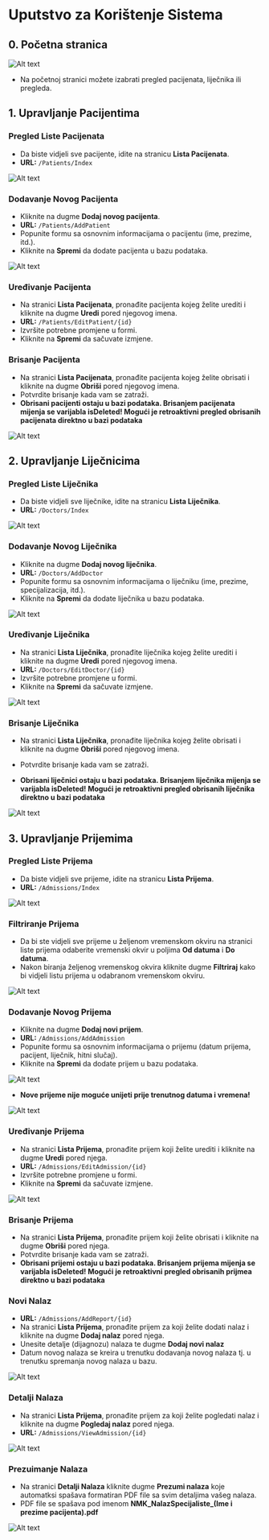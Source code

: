 # Uputstvo za Korištenje Sistema

## 0. Početna stranica

<img title="a title" alt="Alt text" src="https://github.com/dev-arma/NMK/blob/master/Images/Home.png">

 - Na početnoj stranici možete izabrati pregled pacijenata, liječnika ili pregleda.


## 1. Upravljanje Pacijentima

### Pregled Liste Pacijenata
- Da biste vidjeli sve pacijente, idite na stranicu **Lista Pacijenata**.
- **URL:** `/Patients/Index`

<img title="a title" alt="Alt text" src="https://github.com/dev-arma/NMK/blob/master/Images/PacijentiIndex.png">

### Dodavanje Novog Pacijenta
- Kliknite na dugme **Dodaj novog pacijenta**.
- **URL:** `/Patients/AddPatient`
- Popunite formu sa osnovnim informacijama o pacijentu (ime, prezime, itd.).
- Kliknite na **Spremi** da dodate pacijenta u bazu podataka.

<img title="a title" alt="Alt text" src="https://github.com/dev-arma/NMK/blob/master/Images/DodajPacijenta.png">

### Uređivanje Pacijenta
- Na stranici **Lista Pacijenata**, pronađite pacijenta kojeg želite urediti i kliknite na dugme **Uredi** pored njegovog imena.
- **URL:** `/Patients/EditPatient/{id}`
- Izvršite potrebne promjene u formi.
- Kliknite na **Spremi** da sačuvate izmjene.

### Brisanje Pacijenta
- Na stranici **Lista Pacijenata**, pronađite pacijenta kojeg želite obrisati i kliknite na dugme **Obriši** pored njegovog imena.
- Potvrdite brisanje kada vam se zatraži.
- **Obrisani pacijenti ostaju u bazi podataka. Brisanjem pacijenata mijenja se varijabla isDeleted! Mogući je retroaktivni pregled obrisanih pacijenata direktno u bazi podataka**

<img title="a title" alt="Alt text" src="https://github.com/dev-arma/NMK/blob/master/Images/BrisanjePacijenata.png">


## 2. Upravljanje Liječnicima

### Pregled Liste Liječnika
- Da biste vidjeli sve liječnike, idite na stranicu **Lista Liječnika**.
- **URL:** `/Doctors/Index`


<img title="a title" alt="Alt text" src="https://github.com/dev-arma/NMK/blob/master/Images/DoktoriIndex.png">

### Dodavanje Novog Liječnika
- Kliknite na dugme **Dodaj novog liječnika**.
- **URL:** `/Doctors/AddDoctor`
- Popunite formu sa osnovnim informacijama o liječniku (ime, prezime, specijalizacija, itd.).
- Kliknite na **Spremi** da dodate liječnika u bazu podataka.

<img title="a title" alt="Alt text" src="https://github.com/dev-arma/NMK/blob/master/Images/NoviLiječnik.png">

### Uređivanje Liječnika
- Na stranici **Lista Liječnika**, pronađite liječnika kojeg želite urediti i kliknite na dugme **Uredi** pored njegovog imena.
- **URL:** `/Doctors/EditDoctor/{id}`
- Izvršite potrebne promjene u formi.
- Kliknite na **Spremi** da sačuvate izmjene.

<img title="a title" alt="Alt text" src="https://github.com/dev-arma/NMK/blob/master/Images/UrediLiječnika.png">

### Brisanje Liječnika
- Na stranici **Lista Liječnika**, pronađite liječnika kojeg želite obrisati i kliknite na dugme **Obriši** pored njegovog imena.
- Potvrdite brisanje kada vam se zatraži.

- **Obrisani liječnici ostaju u bazi podataka. Brisanjem liječnika mijenja se varijabla isDeleted! Mogući je retroaktivni pregled obrisanih liječnika direktno u bazi podataka**

<img title="a title" alt="Alt text" src="https://github.com/dev-arma/NMK/blob/master/Images/ObrišiLiječnika.png">


## 3. Upravljanje Prijemima

### Pregled Liste Prijema
- Da biste vidjeli sve prijeme, idite na stranicu **Lista Prijema**.
- **URL:** `/Admissions/Index`


<img title="a title" alt="Alt text" src="https://github.com/dev-arma/NMK/blob/master/Images/PrijemiIndex.png">

### Filtriranje Prijema
- Da bi ste vidjeli sve prijeme u željenom vremenskom okviru na stranici liste prijema odaberite vremenski okvir u poljima **Od datuma** i **Do datuma**.
- Nakon biranja željenog vremenskog okvira kliknite dugme **Filtriraj** kako bi vidjeli listu prijema u odabranom vremenskom okviru.

<img title="a title" alt="Alt text" src="https://github.com/dev-arma/NMK/blob/master/Images/PrijemiFilter.png">

### Dodavanje Novog Prijema
- Kliknite na dugme **Dodaj novi prijem**.
- **URL:** `/Admissions/AddAdmission`
- Popunite formu sa osnovnim informacijama o prijemu (datum prijema, pacijent, liječnik, hitni slučaj).
- Kliknite na **Spremi** da dodate prijem u bazu podataka.


<img title="a title" alt="Alt text" src="https://github.com/dev-arma/NMK/blob/master/Images/NoviPrijem.png">

- **Nove prijeme nije moguće unijeti prije trenutnog datuma i vremena!**

<img title="a title" alt="Alt text" src="https://github.com/dev-arma/NMK/blob/master/Images/NoviPrijem2.png">



### Uređivanje Prijema
- Na stranici **Lista Prijema**, pronađite prijem koji želite urediti i kliknite na dugme **Uredi** pored njega.
- **URL:** `/Admissions/EditAdmission/{id}`
- Izvršite potrebne promjene u formi.
- Kliknite na **Spremi** da sačuvate izmjene.

<img title="a title" alt="Alt text" src="https://github.com/dev-arma/NMK/blob/master/Images/UrediPrijem.png">

### Brisanje Prijema
- Na stranici **Lista Prijema**, pronađite prijem koji želite obrisati i kliknite na dugme **Obriši** pored njega.
- Potvrdite brisanje kada vam se zatraži.
- **Obrisani prijemi ostaju u bazi podataka. Brisanjem prijema mijenja se varijabla isDeleted! Mogući je retroaktivni pregled obrisanih prijmea direktno u bazi podataka**


### Novi Nalaz
- **URL:** `/Admissions/AddReport/{id}`
- Na stranici **Lista Prijema**, pronađite prijem za koji želite dodati nalaz i kliknite na dugme **Dodaj nalaz** pored njega.
- Unesite detalje (dijagnozu) nalaza te dugme **Dodaj novi nalaz**
- Datum novog nalaza se kreira u trenutku dodavanja novog nalaza tj. u trenutku spremanja novog nalaza u bazu.

<img title="a title" alt="Alt text" src="https://github.com/dev-arma/NMK/blob/master/Images/NoviNalaz.png">

### Detalji Nalaza
- Na stranici **Lista Prijema**, pronađite prijem za koji želite pogledati nalaz i kliknite na dugme **Pogledaj nalaz** pored njega.
- **URL:** `/Admissions/ViewAdmission/{id}`

<img title="a title" alt="Alt text" src="https://github.com/dev-arma/NMK/blob/master/Images/DetaljiNalaza.png">

### Prezuimanje Nalaza
- Na stranici **Detalji Nalaza** kliknite dugme **Prezumi nalaza** koje automatksi spašava formatiran PDF file sa svim detaljima vašeg nalaza.
- PDF file se spašava pod imenom **NMK_NalazSpecijaliste_(Ime i prezime pacijenta).pdf**

<img title="a title" alt="Alt text" src="https://github.com/dev-arma/NMK/blob/master/Images/NalazPDF.png">




